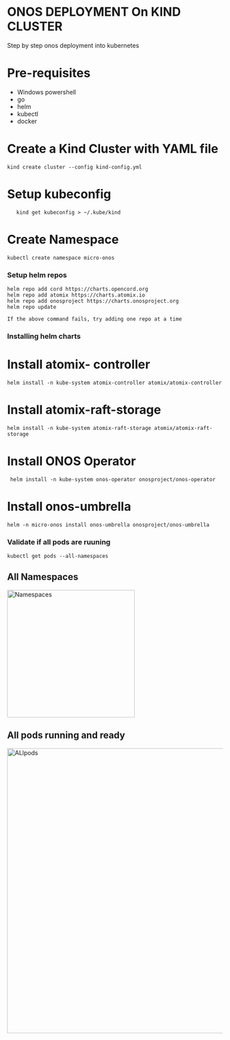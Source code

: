 # ONOS DEPLOYMENT On KIND CLUSTER
Step by step onos deployment into kubernetes

# Pre-requisites

- Windows powershell
- go
- helm
- kubectl
- docker


# Create a Kind Cluster with YAML file 
  ```
  kind create cluster --config kind-config.yml
```
# Setup kubeconfig
```
   kind get kubeconfig > ~/.kube/kind
   ```
   
 # Create Namespace
 ```
 kubectl create namespace micro-onos
 ```
 ### Setup helm repos
  
  ```
helm repo add cord https://charts.opencord.org
helm repo add atomix https://charts.atomix.io
helm repo add onosproject https://charts.onosproject.org
helm repo update
```
    If the above command fails, try adding one repo at a time 
  
### Installing helm charts 
  
  # Install atomix- controller
  
  ```
helm install -n kube-system atomix-controller atomix/atomix-controller
```
# Install atomix-raft-storage

  ```
 helm install -n kube-system atomix-raft-storage atomix/atomix-raft-storage
   ```
   # Install ONOS Operator
   
   ```
    helm install -n kube-system onos-operator onosproject/onos-operator
   ```
     
   # Install onos-umbrella
 ```
helm -n micro-onos install onos-umbrella onosproject/onos-umbrella
 ```
       
       
 ### Validate if all pods are ruuning 
```
kubectl get pods --all-namespaces
```

 
 ## All Namespaces
 <img width="298" alt="Namespaces" src="https://user-images.githubusercontent.com/98982872/152426973-2f0f98b6-a5f1-41a8-a79b-80011a5a34d0.PNG">
 
 
 ## All pods running and ready
 
 <img width="666" alt="ALlpods" src="https://user-images.githubusercontent.com/98982872/152427083-2253468b-8a5a-4517-8259-981082599e2f.PNG">

 

 
 
